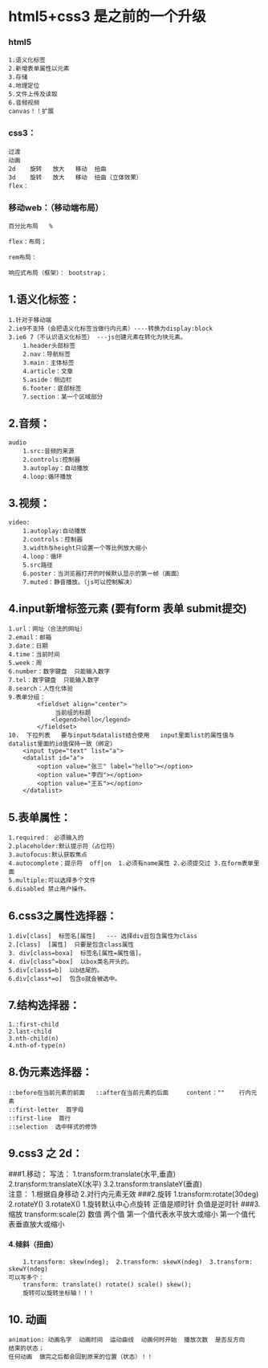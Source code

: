 # html5+css3  是之前的一个升级
### html5
    1.语义化标签 
    2.新增表单属性以元素
    3.存储  
    4.地理定位  
    5.文件上传及读取
    6.音频视频
    canvas！！扩展
### css3：
    过渡
    动画
    2d    旋转   放大   移动  扭曲
    3d    旋转   放大   移动  扭曲（立体效果）
    flex：
### 移动web：（移动端布局）
    百分比布局   %

    flex：布局；

    rem布局：

    响应式布局（框架）： bootstrap；

## 1.语义化标签：  
    1.针对于移动端  
    2.ie9不支持（会把语义化标签当做行内元素）----转换为display:block  
    3.ie6 7（不认识语义化标签） ---js创建元素在转化为块元素。
        1.header头部标签
        2.nav：导航标签
        3.main：主体标签
        4.article：文章
        5.aside：侧边栏
        6.footer：底部标签
        7.section：某一个区域部分
## 2.音频：
    audio   
        1.src:音频的来源
        2.controls:控制器  
        3.autoplay：自动播放 
        4.loop:循环播放
## 3.视频：
    video: 
        1.autoplay:自动播放 
        2.controls：控制器 
        3.width与height只设置一个等比例放大缩小
        4.loop：循环  
        5.src路径  
        6.poster：当浏览器打开的时候默认显示的第一帧（画面）
        7.muted：静音播放。（js可以控制解决）
## 4.input新增标签元素   (要有form 表单  submit提交)
    1.url：网址（合法的网址）
    2.email：邮箱
    3.date：日期
    4.time：当前时间
    5.week：周
    6.number：数字键盘  只能输入数字
    7.tel：数字键盘  只能输入数字
    8.search：人性化体验
    9.表单分组：
            <fieldset align="center">
                 当前组的标题
                <legend>hello</legend>
            </fieldset>
    10.  下拉列表   要与input与datalist结合使用   input里面list的属性值与datalist里面的id值保持一致（绑定）
        <input type="text" list="a">
        <datalist id="a">
            <option value="张三" label="hello"></option>
            <option value="李四"></option>
            <option value="王五"></option>
        </datalist>
## 5.表单属性：
    1.required： 必须输入的
    2.placeholder:默认提示符（占位符）
    3.autofocus:默认获取焦点
    4.autocomplete：提示符  off|on  1.必须有name属性 2.必须提交过 3.在form表单里面
    5.multiple:可以选择多个文件  
    6.disabled 禁止用户操作。
## 6.css3之属性选择器：
    1.div[class]  标签名[属性]   --- 选择div且包含属性为class
    2.[class]  [属性]  只要是包含class属性
    3. div[class=boxa]  标签名[属性=属性值]。
    4. div[class^=box]  以box类名开头的。
    5.div[class$=b]  以b结尾的。
    6.div[class*=o]  包含o就会被选中。
## 7.结构选择器：
    1.:first-child
    2.last-child
    3.nth-child(n)
    4.nth-of-type(n)
## 8.伪元素选择器：
    ::before在当前元素的前面   ::after在当前元素的后面     content：""    行内元素
    ::first-letter  首字母
    ::first-line  首行
    ::selection  选中样式的修饰
## 9.css3 之 2d：
###1.移动：
      写法：
         1.transform:translate(水平,垂直)   2.transform:translateX(水平)  3.2.transform:translateY(垂直)  
        注意： 1.根据自身移动  2.对行内元素无效 
###2.旋转
       1.transform:rotate(30deg)   2.rotateY()   3.rotateX()
        1.旋转默认中心点旋转   正值是顺时针   负值是逆时针
###3.缩放
        transform:scale(2)  数值 
            两个值  第一个值代表水平放大或缩小  第一个值代表垂直放大或缩小   
#### 4.倾斜（扭曲）
        1.transform: skew(ndeg);  2.transform: skewX(ndeg)  3.transform: skewY(ndeg)
    可以写多个：
        transform: translate() rotate() scale() skew();
        旋转可以旋转坐标轴！！！
## 10. 动画
    animation: 动画名字  动画时间  运动曲线  动画何时开始  播放次数  是否反方向   结束的状态；
    任何动画  做完之后都会回到原来的位置（状态）！！
